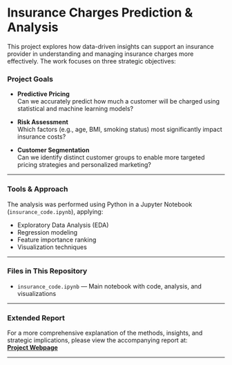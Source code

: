 
#  Insurance Charges Prediction & Analysis

This project explores how data-driven insights can support an insurance provider in understanding and managing insurance charges more effectively. The work focuses on three strategic objectives:

###  Project Goals

- **Predictive Pricing**  
  Can we accurately predict how much a customer will be charged using statistical and machine learning models?

- **Risk Assessment**  
  Which factors (e.g., age, BMI, smoking status) most significantly impact insurance costs?

- **Customer Segmentation**  
  Can we identify distinct customer groups to enable more targeted pricing strategies and personalized marketing?

---

###  Tools & Approach
The analysis was performed using Python in a Jupyter Notebook (`insurance_code.ipynb`), applying:
- Exploratory Data Analysis (EDA)
- Regression modeling
- Feature importance ranking
- Visualization techniques

---

### Files in This Repository

- `insurance_code.ipynb` — Main notebook with code, analysis, and visualizations

---
###  Extended Report

For a more comprehensive explanation of the methods, insights, and strategic implications, please view the accompanying report at:  
 **[Project Webpage](https://sphoom.github.io/portfolio/projects/insurance.html)**

---